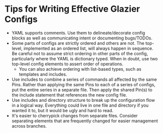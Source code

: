 # Tips for Writing Effective Glazier Configs

<!--* freshness: { owner: '@tseknet' reviewed: '2020-10-13' } *-->

*   YAML supports comments. Use them to delineate/decorate config blocks as well
    as communicating intent or documenting bugs/TODOs.
*   Some parts of configs are strictly ordered and others are not. The
    top-level, implemented as an ordered list, will always happen in sequence.
    Be careful not to assume strict ordering in other parts of the config,
    particularly where the YAML is dictionary typed. When in doubt, use two
    top-level config elements to assert order of operations.
    *   You can also achieve ordering with list-based types, such as templates
        and includes.
*   Use includes to combine a series of commands all affected by the same Pins.
    Rather than applying the same Pins to each of a series of configs, put the
    entire series in a separate file. Then apply the shared Pin(s) to the
    include statement that references the new config file.
*   Use includes and directory structure to break up the configuration flow in a
    logical way. Everything could live in one file and directory if you wanted
    it to, but it would be ugly and hard to read.
*   It's easier to cherrypick changes from separate files. Consider separating
    elements that are frequently changed for easier management across branches.
